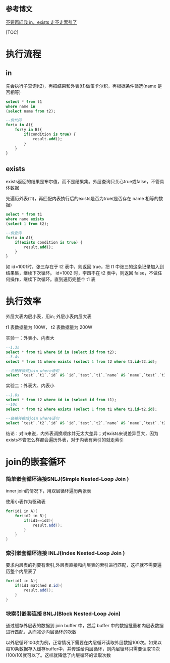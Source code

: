 ## 参考博文
[不要再问我 in，exists 走不走索引了](https://segmentfault.com/a/1190000023825926)


[TOC]

# 执行流程
## in 
先会执行子查询(t2)，再把结果和外表(t1)做笛卡尔积，再根据条件筛选(name 是否相等)
```sql
select * from t1 
where name in 
(select name from t2);

--伪代码
for(x in A){
    for(y in B){
        if(condition is true) {
            result.add();
        }
    }
}
```

## exists
exists返回的结果是布尔值，而不是结果集。外层查询只关心true或false，不管具体数据

先遍历外表(t1)，再匹配内表执行后的exists是否为true(是否存在 name 相等的数据)
```sql
select * from t1 
where name exists 
(select 1 from t2);

--伪查询
for(x in A){
    if(exists condition is true) {
        result.add();
    }
}
```

如 id=1001时，张三存在于 t2 表中，则返回 true，把 t1 中张三的这条记录加入到结果集，继续下次循环。 id=1002 时，李四不在 t2 表中，则返回 false，不做任何操作，继续下次循环。直到遍历完整个 t1 表


# 执行效率
外层大表内层小表，用in; 外层小表内层大表

t1 表数据量为 100W， t2 表数据量为 200W 

实验一：外表小、内表大
```sql
--1.3s
select * from t1 where id in (select id from t2);
--3.4s
select * from t1 where exists (select 1 from t2 where t1.id=t2.id);

--会被转换成join where语句
select `test`.`t1`.`id` AS `id`,`test`.`t1`.`name` AS `name`,`test`.`t1`.`address` AS `address` from `test`.`t2` join `test`.`t1` where (`test`.`t2`.`id` = `test`.`t1`.`id`)
```

实验二：外表大、内表小
```sql
--1.8s
select * from t2 where id in (select id from t1);
--10s
select * from t2 where exists (select 1 from t1 where t1.id=t2.id);

--会被转换成join where语句
select `test`.`t2`.`id` AS `id`,`test`.`t2`.`name` AS `name`,`test`.`t2`.`address` AS `address` from `test`.`t1` join `test`.`t2` where (`test`.`t2`.`id` = `test`.`t1`.`id`)
```

结论：对in来说，内外表调换顺序并无太大差异；对exists来说差异巨大，因为exists不管怎么样都会遍历外表，对于内表有索引的就走索引


# join的嵌套循环
### 简单嵌套循环连接SNLJ(Simple Nested-Loop Join )
inner join的情况下，用双层循环遍历两张表

使用小表作为驱动表
```java
for(id1 in A){
    for(id2 in B){
        if(id1==id2){
            result.add();
        }
    }
}
```

### 索引嵌套循环连接 INLJ(Index Nested-Loop Join )
要求内层表的列要有索引,外层表直接和内层表的索引进行匹配，这样就不需要遍历整个内层表了

```java
for(id1 in A){
    if(id1 matched B.id){
        result.add();
    }
}
```

### 块索引嵌套连接 BNLJ(Block Nested-Loop Join)
通过缓存外层表的数据到 join buffer 中，然后 buffer 中的数据批量和内层表数据进行匹配，从而减少内层循环的次数

以外层循环100次为例，正常情况下需要在内层循环读取外层数据100次。如果以每10条数据存入缓存buffer中，并传递给内层循环，则内层循环只需要读取10次(100/10)就可以了。这样就降低了内层循环的读取次数